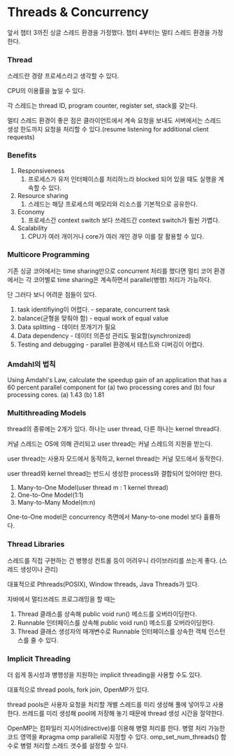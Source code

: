 # Threads & Concurrency

앞서 챕터 3까진 싱글 스레드 환경을 가정했다. 챕터 4부터는 멀티 스레드 환경을 가정한다.

### Thread

스레드란 경량 프로세스라고 생각할 수 있다. 

CPU의 이용률을 높일 수 있다. 

각 스레드는 thread ID, program counter, register set, stack를 갖는다. 

멀티 스레드 환경이 좋은 점은 클라이언트에서 계속 요청을 보내도 서버에서는 스레드 생성 한도까지 요청을 처리할 수 있다.(resume listening for additional client requests)

### Benefits

1. Responsiveness
    1. 프로세스가 유저 인터페이스를 처리하느라 blocked 되어 있을 때도 실행을 계속할 수 있다.
2. Resource sharing
    1. 스레드는 해당 프로세스의 메모리와 리소스를 기본적으로 공유한다.
3. Economy
    1. 프로세스간 context switch 보다 쓰레드간 context switch가 훨씬 가볍다.
4. Scalability
    1. CPU가 여러 개이거나 core가 여러 개인 경우 이를 잘 활용할 수 있다.

### Multicore Programming

기존 싱글 코어에서는 time sharing만으로 concurrent 처리를 했다면 멀티 코어 환경에서는 각 코어별로 time sharing은 계속하면서 parallel(병행) 처리가 가능하다. 

단 그러다 보니 어려운 점들이 있다.

1. task identifiying이 어렵다. - separate, concurrent task
2. balance(균형을 맞춰야 함) - equal work of equal value
3. Data splitting - 데이터 쪼개기가 필요
4. Data dependency - 데이터 의존성 관리도 필요함(synchronized)
5. Testing and debugging - parallel 환경에서 테스트와 디버깅이 어렵다.

### Amdahl의 법칙

Using Amdahl's Law, calculate the speedup gain of an application that has a 60 percent
parallel component for (a) two processing cores and (b) four processing cores.
(a) 1.43 (b) 1.81

### Multithreading Models

thread의 종류에는 2개가 있다. 하나는 user thread, 다른 하나는 kernel thread다.

커널 스레드는 OS에 의해 관리되고 user thread는 커널 스레드의 지원을 받는다.

user thread는 사용자 모드에서 동작하고, kernel thread는 커널 모드에서 동작한다.

user thread와 kernel thread는 반드시 생성한 process와 결합되어 있어야만 한다.

1. Many-to-One Model(user thread m : 1 kernel thread)
2. One-to-One Model(1:1)
3. Many-to-Many Model(m:n)

One-to-One model은 concurrency 측면에서 Many-to-one model 보다 훌륭하다.

### Thread Libraries

스레드를 직접 구현하는 건 병행성 컨트롤 등이 어려우니 라이브러리를 쓰는게 좋다. (스레드 생성이나 관리)

대표적으로 Pthreads(POSIX), Window threads, Java Threads가 있다. 

자바에서 멀티쓰레드 프로그래밍을 할 때는

1. Thread 클래스를 상속해 public void run() 메소드를 오버라이딩한다.
2. Runnable 인터페이스를 상속해 public void run() 메소드를 오버라이딩한다.
3. Thread 클래스 생성자의 매개변수로 Runnable 인터페이스를 상속한 객체 인스턴스를 줄 수 있다.

### Implicit Threading

더 쉽게 동시성과 병행성을 지원하는 implicit threading을 사용할 수도 있다. 

대표적으로 thread pools, fork join, OpenMP가 있다.

thread pools은 사용자 요청을 처리할 개별 스레드를 미리 생성해 풀에 넣어두고 사용한다. 쓰레드를 미리 생성해 pool에 저장해 놓기 때문에 thread 생성 시간을 절약한다.

OpenMP는 컴파일러 지시어(directive)를 이용해 병렬 처리를 한다. 병렬 처리 가능한 코드 영역을 #pragma omp parallel로 지정할 수 있다. omp_set_num_threads() 함수로 병렬 처리할 스레드 갯수를 설정할 수 있다.